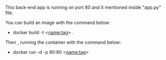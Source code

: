 This back-end app is running on port 80 and it mentioned inside "app.py" file.

You can build an image with the command below:
* docker build -t <<name:tag>> .

Then , running the container with the command below:
* docker run -d -p 80:80 <<name:tag>>
